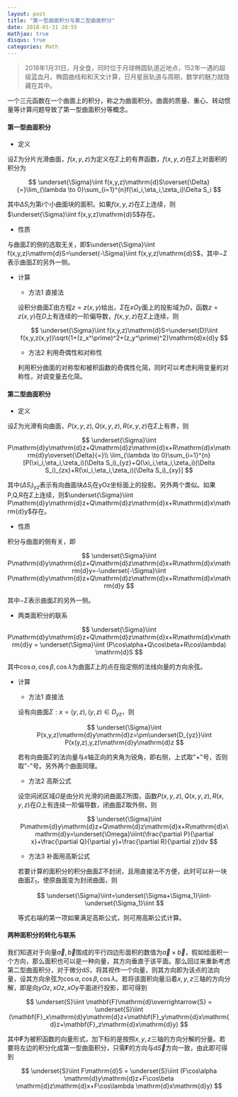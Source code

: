 ```yaml
---
layout: post
title: "第一型曲面积分与第二型曲面积分"
date: 2018-01-31 20:55
mathjax: true
disqus: true
categories: Math
---
```


> 2018年1月31日，月全食，同时位于月球椭圆轨道近地点，152年一遇的超级蓝血月。椭圆曲线和和天文计算，日月星辰轨道与周期，数学的魅力就隐藏在其中。 

一个三元函数在一个曲面上的积分，称之为曲面积分。曲面的质量、重心、转动惯量等计算问题导致了第一型曲面积分等概念。

#### 第一型曲面积分

- 定义

设$\Sigma$为分片光滑曲面，$f(x,y,z)$为定义在$\Sigma$上的有界函数，$f(x,y,z)$在$\Sigma$上对面积的积分为

$$
\underset{\Sigma}\iint f(x,y,z)\mathrm{d}S\overset{\Delta}{=}\lim_{\lambda \to 0}\sum_{i=1}^{n}f(\xi_i,\eta_i,\zeta_i)\Delta S_i
$$

其中$\Delta S_i$为第$i$个小曲面块的面积。如果$f(x,y,z)$在$\Sigma$上连续，则$\underset{\Sigma}\iint f(x,y,z)\mathrm{d}S$存在。

- 性质

与曲面$\Sigma$的侧的选取无关，即$\underset{\Sigma}\iint f(x,y,z)\mathrm{d}S=\underset{-\Sigma}\iint f(x,y,z)\mathrm{d}S$，其中$-\Sigma$表示曲面$\Sigma$的另外一侧。

- 计算
  - 方法1 直接法
  
  设积分曲面$\Sigma$由方程$z=z(x,y)$给出，$\Sigma$在$xOy$面上的投影域为$D$，函数$z=z(x,y)$在$D$上有连续的一阶偏导数，$f(x,y,z)$在$\Sigma$上连续，则
  
  $$
  \underset{\Sigma}\iint f(x,y,z)\mathrm{d}S=\underset{D}\iint f(x,y,z(x,y))\sqrt{1+(z_x^\prime)^2+(z_y^\prime)^2}\mathrm{d}x{d}y
  $$
  
  - 方法2 利用奇偶性和对称性
  
  利用积分曲面的对称型和被积函数的奇偶性化简，同时可以考虑利用变量的对称性，对调变量去化简。
  
#### 第二型曲面积分

- 定义

设$\Sigma$为光滑有向曲面，$P(x,y,z),Q(x,y,z),R(x,y,z)$在$\Sigma$上有界，则

$$
\underset{\Sigma}\iint P\mathrm{d}y\mathrm{d}z+Q\mathrm{d}z\mathrm{d}x+R\mathrm{d}x\mathrm{d}y\overset{\Delta}{=}\\ \lim_{\lambda \to 0}\sum_{i=1}^{n}[P(\xi_i,\eta_i,\zeta_i)(\Delta S_i)_{yz}+Q(\xi_i,\eta_i,\zeta_i)(\Delta S_i)_{zx}+R(\xi_i,\eta_i,\zeta_i)(\Delta S_i)_{xy}]
$$

其中$(\Delta S_i)_{yz}$表示有向曲面块$\Delta S_i$在yOz坐标面上的投影。另外两个类似。如果P,Q,R在$\Sigma$上连续，则$\underset{\Sigma}\iint P\mathrm{d}y\mathrm{d}z+Q\mathrm{d}z\mathrm{d}x+R\mathrm{d}x\mathrm{d}y$存在。


- 性质

积分与曲面的侧有关，即

$$
\underset{\Sigma}\iint P\mathrm{d}y\mathrm{d}z+Q\mathrm{d}z\mathrm{d}x+R\mathrm{d}x\mathrm{d}y=-\underset{-\Sigma}\iint P\mathrm{d}y\mathrm{d}z+Q\mathrm{d}z\mathrm{d}x+R\mathrm{d}x\mathrm{d}y
$$

其中$-\Sigma$表示曲面$\Sigma$的另外一侧。

- 两类面积分的联系

$$
\underset{\Sigma}\iint P\mathrm{d}y\mathrm{d}z+Q\mathrm{d}z\mathrm{d}x+R\mathrm{d}x\mathrm{d}y = \underset{\Sigma}\iint (P\cos\alpha+Q\cos\beta+R\cos\lambda) \mathrm{d}S
$$

其中$\cos\alpha,\cos\beta,\cos\lambda$为曲面$\Sigma$上的点在指定侧的法线向量的方向余弦。


- 计算
  - 方法1 直接法
  
  设有向曲面$\Sigma:x=(y,z),(y,z) \in D_{yz}$，则
  
  $$
  \underset{\Sigma}\iint P(x,y,z)\mathrm{d}y\mathrm{d}z=\pm\underset{D_{yz}}\iint P(x(y,z),y,z)\mathrm{d}y\mathrm{d}z
  $$
  
  若有向曲面$\Sigma$的法向量与$x$轴正向的夹角为锐角，即右侧，上式取"+"号，否则取"-"号。另外两个曲面同理。
  
  - 方法2 高斯公式
  
  设空间闭区域$\Omega$是由分片光滑的闭曲面$\Sigma$所围，函数$P(x,y,z),Q(x,y,z),R(x,y,z)$在$\Omega$上有连续一阶偏导数，闭曲面$\Sigma$取外侧，则
  
  $$
  \underset{\Sigma}\iint P\mathrm{d}y\mathrm{d}z+Q\mathrm{d}z\mathrm{d}x+R\mathrm{d}x\mathrm{d}y=\underset{\Omega}\iiint(\frac{\partial P}{\partial x}+\frac{\partial Q}{\partial y}+\frac{\partial R}{\partial z})dv
  $$
  
  - 方法3 补面用高斯公式
  
  若要计算的面积分的积分曲面$\Sigma$不封闭，且用直接法不方便，此时可以补一块曲面$\Sigma_1$，使原曲面变为封闭曲面，则
  
  $$
  \underset{\Sigma}\iint=\underset{\Sigma+\Sigma_1}\iint-\underset{\Sigma_1}\iint
  $$
  
  等式右端的第一项如果满足高斯公式，则可用高斯公式计算。
  
#### 两种面积分的转化与联系

我们知道对于向量$\overrightarrow{a},\overrightarrow{b}$围成的平行四边形面积的数值为$\overrightarrow{a} \times \overrightarrow{b}$，假如给面积一个方向，那么面积也可以是一种向量，其方向垂直于该平面。那么回过来重新考虑第二型曲面积分，对于微分$\mathrm{d}S$，将其视作一个向量，则其方向即为该点的法向量，设其方向余弦为$\cos\alpha,\cos\beta,\cos\lambda$。若将该面积向量沿着$x,y,z$三轴的方向分解，即是向$yOz,xOz,xOy$平面进行投影，即可得到

$$
\underset{S}\iint \mathbf{F}\mathrm{d}\overrightarrow{S} = \underset{S}\iint (\mathbf{F}_x\mathrm{d}y\mathrm{d}z+\mathbf{F}_y\mathrm{d}x\mathrm{d}z+\mathbf{F}_z\mathrm{d}x\mathrm{d}y)
$$

其中$\mathbf{F}$为被积函数的向量形式，加下标的是按照$x,y,z$三轴的方向分解的分量。若要将左边的积分化成第一型曲面积分，只需$\mathbf{F}$的方向与$\mathrm{d}\overrightarrow{S}$方向一致，由此即可得到

$$
\underset{S}\iint F\mathrm{d}S = \underset{S}\iint (F\cos\alpha \mathrm{d}y\mathrm{d}z+F\cos\beta \mathrm{d}z\mathrm{d}x+F\cos\lambda \mathrm{d}x\mathrm{d}y)
$$


